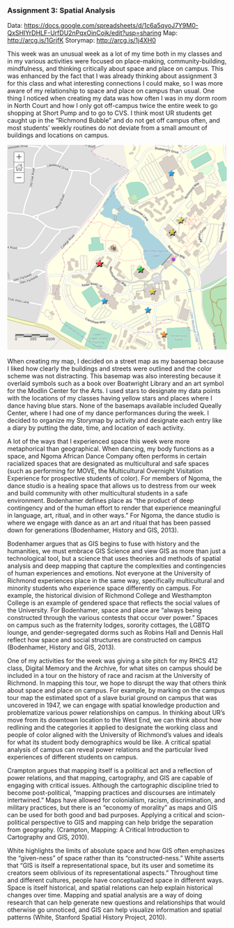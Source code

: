 ### Assignment 3: Spatial Analysis

Data: https://docs.google.com/spreadsheets/d/1c6a5qyoJ7Y9M0-QxSHlYrDHLF-UrfDU2nPqxOinCojk/edit?usp=sharing
Map: http://arcg.is/1GrjfK
Storymap: http://arcg.is/1j4XH0

This week was an unusual week as a lot of my time both in my classes and in my various activities were focused on place-making, community-building, mindfulness, and thinking critically about space and place on campus. This was enhanced by the fact that I was already thinking about assignment 3 for this class and what interesting connections I could make, so I was more aware of my relationship to space and place on campus than usual. One thing I noticed when creating my data was how often I was in my dorm room in North Court and how I only got off-campus twice the entire week to go shopping at Short Pump and to go to CVS. I think most UR students get caught up in the “Richmond Bubble” and do not get off campus often, and most students’ weekly routines do not deviate from a small amount of buildings and locations on campus. 

![](https://github.com/introdh/intro-dh2018-kristi-m/blob/master/images/Screen%20Shot%202018-11-21%20at%203.05.07%20PM.png)

When creating my map, I decided on a street map as my basemap because I liked how clearly the buildings and streets were outlined and the color scheme was not distracting. This basemap was also interesting because it overlaid symbols such as a book over Boatwright Library and an art symbol for the Modlin Center for the Arts. I used stars to designate my data points with the locations of my classes having yellow stars and places where I dance having blue stars. None of the basemaps available included Queally Center, where I had one of my dance performances during the week. I decided to organize my Storymap by activity and designate each entry like a diary by putting the date, time, and location of each activity. 

A lot of the ways that I experienced space this week were more metaphorical than geographical. When dancing, my body functions as a space, and Ngoma African Dance Company often performs in certain racialized spaces that are designated as multicultural and safe spaces (such as performing for MOVE, the Multicultural Overnight Visitation Experience for prospective students of color). For members of Ngoma, the dance studio is a healing space that allows us to destress from our week and build community with other multicultural students in a safe environment. Bodenhamer defines place as “the product of deep contingency and of the human effort to render that experience meaningful in language, art, ritual, and in other ways.” For Ngoma, the dance studio is where we engage with dance as an art and ritual that has been passed down for generations (Bodenhamer, History and GIS, 2013). 

Bodenhamer argues that as GIS begins to fuse with history and the humanities, we must embrace GIS Science and view GIS as more than just a technological tool, but a science that uses theories and methods of spatial analysis and deep mapping that capture the complexities and contingencies of human experiences and emotions. Not everyone at the University of Richmond experiences place in the same way, specifically multicultural and minority students who experience space differently on campus. For example, the historical division of Richmond College and Westhampton College is an example of gendered space that reflects the social values of the University. For Bodenhamer, space and place are “always being constructed through the various contests that occur over power.” Spaces on campus such as the fraternity lodges, sorority cottages, the LGBTQ lounge, and gender-segregated dorms such as Robins Hall and Dennis Hall reflect how space and social structures are constructed on campus (Bodenhamer, History and GIS, 2013). 

One of my activities for the week was giving a site pitch for my RHCS 412 class, Digital Memory and the Archive, for what sites on campus should be included in a tour on the history of race and racism at the University of Richmond. In mapping this tour, we hope to disrupt the way that others think about space and place on campus. For example, by marking on the campus tour map the estimated spot of a slave burial ground on campus that was uncovered in 1947, we can engage with spatial knowledge production and problematize various power relationships on campus. In thinking about UR’s move from its downtown location to the West End, we can think about how redlining and the categories it applied to designate the working class and people of color aligned with the University of Richmond’s values and ideals for what its student body demographics would be like. A critical spatial analysis of campus can reveal power relations and the particular lived experiences of different students on campus. 

Crampton argues that mapping itself is a political act and a reflection of power relations, and that mapping, cartography, and GIS are capable of engaging with critical issues. Although the cartographic discipline tried to become post-political, “mapping practices and discourses are intimately intertwined.”  Maps have allowed for colonialism, racism, discrimination, and military practices, but there is an “economy of morality” as maps and GIS can be used for both good and bad purposes. Applying a critical and scion-political perspective to GIS and mapping can help bridge the separation from geography. (Crampton, Mapping: A Critical Introduction to Cartography and GIS, 2010).

White highlights the limits of absolute space and how GIS often emphasizes the “given-ness” of space rather than its “constructed-ness.” White asserts that “GIS is itself a representational space, but its user and sometime its creators seem oblivious of its representational aspects.” Throughout time and different cultures, people have conceptualized space in different ways. Space is itself historical, and spatial relations can help explain historical changes over time. Mapping and spatial analysis are a way of doing research that can help generate new questions and relationships that would otherwise go unnoticed, and GIS can help visualize information and spatial patterns (White, Stanford Spatial History Project, 2010).
